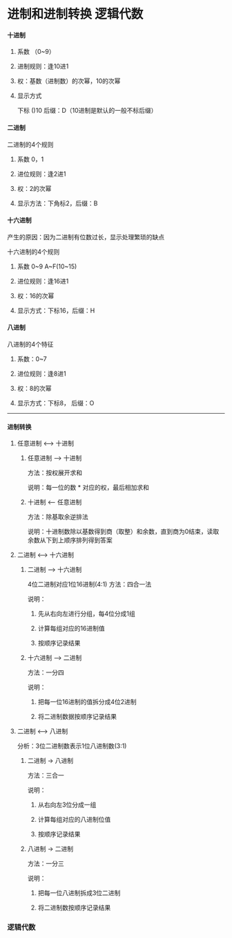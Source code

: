 # 进制和进制转换 逻辑代数

#### 十进制

1. 系数 （0~9）

2. 进制规则：逢10进1

3. 权：基数（进制数）的次幂，10的次幂

4. 显示方式

   下标 ()10 后缀：D（10进制是默认的一般不标后缀）

#### 二进制

二进制的4个规则

1. 系数 0，1

2. 进位规则：逢2进1

3. 权：2的次幂

4. 显示方法：下角标2，后缀：B

#### 十六进制

产生的原因：因为二进制有位数过长，显示处理繁琐的缺点

十六进制的4个规则

1. 系数 0~9 A~F(10~15)

2. 进位规则：逢16进1

3. 权：16的次幂

4. 显示方式：下标16，后缀：H

#### 八进制

八进制的4个特征

1. 系数：0~7

2. 进位规则：逢8进1

3. 权：8的次幂

4. 显示方式：下标8， 后缀：O

---

#### 进制转换

1. 任意进制 <--> 十进制

   1. 任意进制 --> 十进制

      方法：按权展开求和

      说明：每一位的数 \* 对应的权，最后相加求和

   2. 十进制 <-- 任意进制

      方法：除基取余逆排法

      说明：十进制数除以基数得到商（取整）和余数，直到商为0结束，读取余数从下到上顺序排列得到答案

2. 二进制 <--> 十六进制

   1. 二进制 --> 十六进制

      4位二进制对应1位16进制(4:1) 方法：四合一法

      说明：

      1. 先从右向左进行分组，每4位分成1组

      2. 计算每组对应的16进制值

      3. 按顺序记录结果

   2. 十六进制 --> 二进制

      方法：一分四

      说明：

      1. 把每一位16进制的值拆分成4位2进制

      2. 将二进制数据按顺序记录结果

3. 二进制 <--> 八进制

   分析：3位二进制数表示1位八进制数(3:1)

   1. 二进制 -> 八进制

      方法：三合一

      说明：

      1. 从右向左3位分成一组

      2. 计算每组对应的八进制位值

      3. 按顺序记录结果

   2. 八进制 -> 二进制

      方法：一分三

      说明：

      1. 把每一位八进制拆成3位二进制

      2. 将二进制数按顺序记录结果

### 逻辑代数
